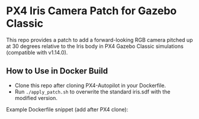 # PX4 Iris Camera Patch for Gazebo Classic

This repo provides a patch to add a forward-looking RGB camera pitched up at 30 degrees relative to the Iris body in PX4 Gazebo Classic simulations (compatible with v1.14.0).

## How to Use in Docker Build
- Clone this repo after cloning PX4-Autopilot in your Dockerfile.
- Run `./apply_patch.sh` to overwrite the standard iris.sdf with the modified version.

Example Dockerfile snippet (add after PX4 clone):
